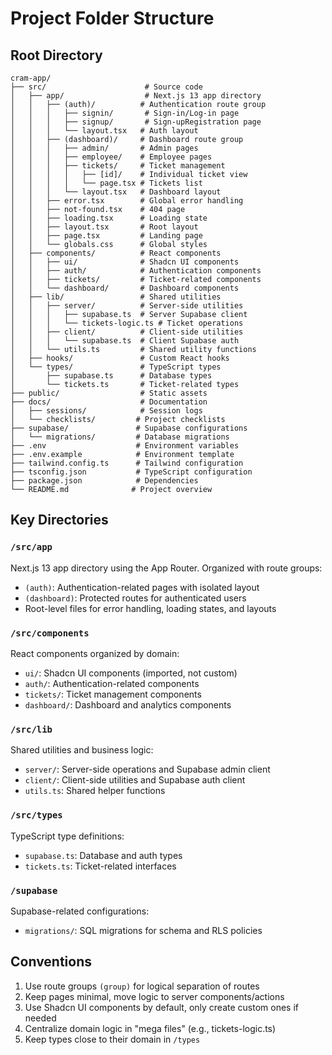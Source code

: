 # Project Folder Structure

## Root Directory
```
cram-app/
├── src/                      # Source code
│   ├── app/                  # Next.js 13 app directory
│   │   ├── (auth)/          # Authentication route group
│   │   │   ├── signin/       # Sign-in/Log-in page
│   │   │   ├── signup/       # Sign-upRegistration page
│   │   │   └── layout.tsx   # Auth layout
│   │   ├── (dashboard)/     # Dashboard route group
│   │   │   ├── admin/       # Admin pages
│   │   │   ├── employee/    # Employee pages
│   │   │   ├── tickets/     # Ticket management
│   │   │   │   ├── [id]/    # Individual ticket view
│   │   │   │   └── page.tsx # Tickets list
│   │   │   └── layout.tsx   # Dashboard layout
│   │   ├── error.tsx        # Global error handling
│   │   ├── not-found.tsx    # 404 page
│   │   ├── loading.tsx      # Loading state
│   │   ├── layout.tsx       # Root layout
│   │   ├── page.tsx         # Landing page
│   │   └── globals.css      # Global styles
│   ├── components/          # React components
│   │   ├── ui/              # Shadcn UI components
│   │   ├── auth/            # Authentication components
│   │   ├── tickets/         # Ticket-related components
│   │   └── dashboard/       # Dashboard components
│   ├── lib/                 # Shared utilities
│   │   ├── server/          # Server-side utilities
│   │   │   ├── supabase.ts  # Server Supabase client
│   │   │   └── tickets-logic.ts # Ticket operations
│   │   ├── client/          # Client-side utilities
│   │   │   └── supabase.ts  # Client Supabase auth
│   │   └── utils.ts         # Shared utility functions
│   ├── hooks/               # Custom React hooks
│   └── types/               # TypeScript types
│       ├── supabase.ts      # Database types
│       └── tickets.ts       # Ticket-related types
├── public/                  # Static assets
├── docs/                    # Documentation
│   ├── sessions/            # Session logs
│   └── checklists/         # Project checklists
├── supabase/               # Supabase configurations
│   └── migrations/         # Database migrations
├── .env                    # Environment variables
├── .env.example            # Environment template
├── tailwind.config.ts      # Tailwind configuration
├── tsconfig.json           # TypeScript configuration
├── package.json            # Dependencies
└── README.md              # Project overview
```

## Key Directories

### `/src/app`
Next.js 13 app directory using the App Router. Organized with route groups:
- `(auth)`: Authentication-related pages with isolated layout
- `(dashboard)`: Protected routes for authenticated users
- Root-level files for error handling, loading states, and layouts

### `/src/components`
React components organized by domain:
- `ui/`: Shadcn UI components (imported, not custom)
- `auth/`: Authentication-related components
- `tickets/`: Ticket management components
- `dashboard/`: Dashboard and analytics components

### `/src/lib`
Shared utilities and business logic:
- `server/`: Server-side operations and Supabase admin client
- `client/`: Client-side utilities and Supabase auth client
- `utils.ts`: Shared helper functions

### `/src/types`
TypeScript type definitions:
- `supabase.ts`: Database and auth types
- `tickets.ts`: Ticket-related interfaces

### `/supabase`
Supabase-related configurations:
- `migrations/`: SQL migrations for schema and RLS policies

## Conventions
1. Use route groups `(group)` for logical separation of routes
2. Keep pages minimal, move logic to server components/actions
3. Use Shadcn UI components by default, only create custom ones if needed
4. Centralize domain logic in "mega files" (e.g., tickets-logic.ts)
5. Keep types close to their domain in `/types`
